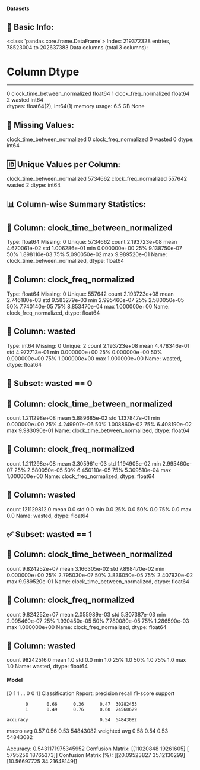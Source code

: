 #### Datasets

🧾 Basic Info:
------------------------------------------------------------
<class 'pandas.core.frame.DataFrame'>
Index: 219372328 entries, 78523004 to 202637383
Data columns (total 3 columns):
 #   Column                         Dtype  
---  ------                         -----  
 0   clock_time_between_normalized  float64
 1   clock_freq_normalized          float64
 2   wasted                         int64  
dtypes: float64(2), int64(1)
memory usage: 6.5 GB
None

📌 Missing Values:
------------------------------------------------------------
clock_time_between_normalized    0
clock_freq_normalized            0
wasted                           0
dtype: int64

🆔 Unique Values per Column:
------------------------------------------------------------
clock_time_between_normalized    5734662
clock_freq_normalized             557642
wasted                                 2
dtype: int64

📊 Column-wise Summary Statistics:
------------------------------------------------------------

🔹 Column: clock_time_between_normalized
----------------------------------------
Type: float64
Missing: 0
Unique: 5734662
count    2.193723e+08
mean     4.670061e-02
std      1.006286e-01
min      0.000000e+00
25%      9.138750e-07
50%      1.898110e-03
75%      5.090050e-02
max      9.989520e-01
Name: clock_time_between_normalized, dtype: float64

🔹 Column: clock_freq_normalized
----------------------------------------
Type: float64
Missing: 0
Unique: 557642
count    2.193723e+08
mean     2.746180e-03
std      9.583279e-03
min      2.995460e-07
25%      2.580050e-05
50%      7.740140e-05
75%      8.853470e-04
max      1.000000e+00
Name: clock_freq_normalized, dtype: float64

🔹 Column: wasted
----------------------------------------
Type: int64
Missing: 0
Unique: 2
count    2.193723e+08
mean     4.478346e-01
std      4.972713e-01
min      0.000000e+00
25%      0.000000e+00
50%      0.000000e+00
75%      1.000000e+00
max      1.000000e+00
Name: wasted, dtype: float64

🚫 Subset: wasted == 0
------------------------------------------------------------

🔹 Column: clock_time_between_normalized
----------------------------------------
count    1.211298e+08
mean     5.889685e-02
std      1.137847e-01
min      0.000000e+00
25%      4.249907e-06
50%      1.008860e-02
75%      6.408190e-02
max      9.983090e-01
Name: clock_time_between_normalized, dtype: float64

🔹 Column: clock_freq_normalized
----------------------------------------
count    1.211298e+08
mean     3.305961e-03
std      1.194905e-02
min      2.995460e-07
25%      2.580050e-05
50%      6.450110e-05
75%      5.309510e-04
max      1.000000e+00
Name: clock_freq_normalized, dtype: float64

🔹 Column: wasted
----------------------------------------
count    121129812.0
mean             0.0
std              0.0
min              0.0
25%              0.0
50%              0.0
75%              0.0
max              0.0
Name: wasted, dtype: float64

✅ Subset: wasted == 1
------------------------------------------------------------

🔹 Column: clock_time_between_normalized
----------------------------------------
count    9.824252e+07
mean     3.166305e-02
std      7.898470e-02
min      0.000000e+00
25%      2.795030e-07
50%      3.836050e-05
75%      2.407920e-02
max      9.989520e-01
Name: clock_time_between_normalized, dtype: float64

🔹 Column: clock_freq_normalized
----------------------------------------
count    9.824252e+07
mean     2.055989e-03
std      5.307387e-03
min      2.995460e-07
25%      1.930450e-05
50%      7.780080e-05
75%      1.286590e-03
max      1.000000e+00
Name: clock_freq_normalized, dtype: float64

🔹 Column: wasted
----------------------------------------
count    98242516.0
mean            1.0
std             0.0
min             1.0
25%             1.0
50%             1.0
75%             1.0
max             1.0
Name: wasted, dtype: float64
#### Model
[0 1 1 ... 0 0 1]
Classification Report:
              precision    recall  f1-score   support

           0       0.66      0.36      0.47  30282453
           1       0.49      0.76      0.60  24560629

    accuracy                           0.54  54843082
   macro avg       0.57      0.56      0.53  54843082
weighted avg       0.58      0.54      0.53  54843082

Accuracy: 0.5431171975345952
Confusion Matrix:
[[11020848 19261605]
 [ 5795256 18765373]]
Confusion Matrix (%):
[[20.09523827 35.12130299]
 [10.56697725 34.21648149]]
